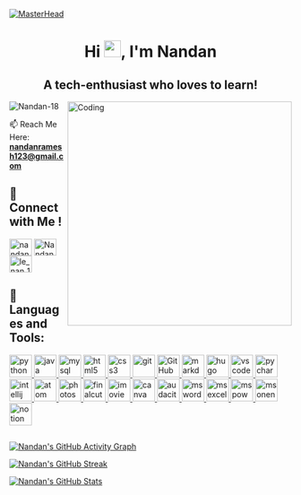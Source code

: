 [![MasterHead](https://i.ibb.co/tHZSVC1/3000.gif)](nandan18.netlify.app)

<h1 align="center">Hi <img src="https://raw.githubusercontent.com/MartinHeinz/MartinHeinz/master/wave.gif" width="30px">, I'm Nandan</h1>

<h2 align="center">A tech-enthusiast who loves to learn!</h2>

<img align="right" alt="Coding" width="400" src="https://www.datarhine.com/images/coming.gif">

<p align="left"> <img src="https://komarev.com/ghpvc/?username=Nandan-18&label=Profile%20views&color=0e75b6&style=flat" alt="Nandan-18" /> </p>

📫 Reach Me Here: **nandanramesh123@gmail.com**

## 🎯 Connect with Me ! 
<p align="left">
<a href="https://linkedin.com/in/nandanramesh" target="blank"><img align="center" src="https://raw.githubusercontent.com/rahuldkjain/github-profile-readme-generator/master/src/images/icons/Social/linked-in-alt.svg" alt="nandanramesh" height="30" width="40" /></a>
<a href="https://twitter.com/NandanRamesh2" target="blank"><img align="center" src="https://raw.githubusercontent.com/rahuldkjain/github-profile-readme-generator/master/src/images/icons/Social/twitter.svg" alt="NandanRamesh2" height="30" width="40" /></a>
<a href="https://instagram.com/le_nan_18" target="blank"><img align="center" src="https://raw.githubusercontent.com/rahuldkjain/github-profile-readme-generator/master/src/images/icons/Social/instagram.svg" alt="le_nan_18" height="30" width="40" /></a>
</p>


## 🚀 Languages and Tools:

<p align="left"> 
  
<a href = "https://www.python.org" target="_blank" rel="noreferrer"> 
<img src="https://cdn-icons.flaticon.com/png/512/3098/premium/3098090.png?token=exp=1643371415~hmac=d6d6193ed4821417482c08b6f8c062b3" alt="python" width="40" height="40"/> 
</a> 
<a href = "https://www.java.com" target = "_blank" rel = "noreferrer"> 
<img src = "https://cdn-icons-png.flaticon.com/512/226/226777.png" alt="java" width="40" height="40"/> 
</a> 
<a href = "https://www.mysql.com/" target = "_blank" rel = "noreferrer"> 
<img src = "https://d33wubrfki0l68.cloudfront.net/dcb20c9a5cdd57de99030108ec988a52b190b168/a9e1e/images/icon-pack/mysql.svg" alt="mysql" width="40" height="40"/> </a> 
<a href = "https://www.w3.org/html/" target = "_blank" rel = "noreferrer"> 
<img src = "https://cdn-icons-png.flaticon.com/512/888/888859.png" alt="html5" width="40" height="40"/> 
</a> 
<a href = "https://www.w3schools.com/css/" target = "_blank" rel = "noreferrer"> 
<img src = "https://cdn-icons-png.flaticon.com/512/888/888847.png" alt="css3" width="40" height="40"/> 
</a> 
<a href = "https://git-scm.com/" target = "_blank" rel = "noreferrer"> 
<img src = "https://www.vectorlogo.zone/logos/git-scm/git-scm-icon.svg" alt="git" width="40" height="40"/> 
</a>
<a href = "https://github.com/" target = "_blank" rel = "noreferrer"> 
<img src = "https://cdn-icons.flaticon.com/png/512/536/premium/536452.png?token=exp=1643372451~hmac=7b61f1036a9d6270d2727d018d0cf81b" alt="GitHub" width="40" height="40"/>
</a> 
<a href = "https://en.wikipedia.org/wiki/Markdown" target = "_blank" rel = "noreferrer"> 
<img src = "https://img.icons8.com/nolan/344/markdown.png" alt="markdown" width="40" height="40"/> 
</a>
<a href = "https://gohugo.io/" target = "_blank" rel = "noreferrer"> 
<img src = "https://d33wubrfki0l68.cloudfront.net/d8b90f575d5630e17b76f200f8b1a3311e3b03b7/eeca9/images/icon-pack/hugo.svg" alt="hugo" width="40" height="40"/> 
</a>
<a href = "https://code.visualstudio.com" target = "_blank" rel = "noreferrer"> 
<img src = "https://img.icons8.com/color/344/visual-studio-code-2019.png" alt="vscode" width="40" height="40"/> 
</a>
<a href = "https://www.jetbrains.com/pycharm" target = "_blank" rel = "noreferrer"> 
<img src = "https://img.icons8.com/color/344/pycharm.png" alt="pycharm" width="40" height="40"/> 
</a>
<a href = "https://www.jetbrains.com/idea" target = "_blank" rel = "noreferrer"> 
<img src = "https://img.icons8.com/color/344/intellij-idea.png" alt="intellij" width="40" height="40"/> 
</a>
<a href = "https://atom.io" target = "_blank" rel = "noreferrer"> 
<img src = "https://seeklogo.com/images/A/atom-logo-19BD90FF87-seeklogo.com.png" alt="atom" width="40" height="40"/> 
</a>  
<a href = "https://www.photoshop.com/en" target = "_blank" rel = "noreferrer"> 
<img src = "https://d33wubrfki0l68.cloudfront.net/434767316b96f7729fddf13409a67dbb48c15777/5952d/images/icon-pack/photoshop.svg" alt="photoshop" width="40" height="40"/>
</a>   
<a href = "https://en.wikipedia.org/wiki/Final_Cut_Pro" target = "_blank" rel = "noreferrer">
<img src = "https://d33wubrfki0l68.cloudfront.net/f5afcc33247b90f5ddb9fa346ec0351c92c1a732/6308b/images/icon-pack/finalcut.svg" alt="finalcutpro" width = "40" height = "40"/>
</a>
<a href = "https://en.wikipedia.org/wiki/IMovie" target = "_blank" rel = "noreferrer">
<img src = "https://img.icons8.com/fluency/344/imovie.png" alt="imovie" width = "40" height = "40"/>
</a>
<a href = "https://www.canva.com" target = "_blank" rel = "noreferrer">
<img src = "https://cdn.worldvectorlogo.com/logos/canva-1.svg" alt="canva" width = "40" height = "40"/>
</a>  
<a href = "https://www.audacityteam.org" target = "_blank" rel = "noreferrer">
<img src = "https://d33wubrfki0l68.cloudfront.net/508fb2aa335ff58eb64362eb68946b0eb4e13ac9/04711/images/icon-pack/audacity.svg" alt="audacity" width = "40" height = "40"/>
</a>
<a href = "https://www.microsoft.com/en-in/microsoft-365/word" target = "_blank" rel = "noreferrer"> 
<img src = "https://img.icons8.com/color/344/microsoft-word-2019--v2.png" alt="msword" width="40" height="40"/> 
</a>
<a href = "https://www.microsoft.com/en-in/microsoft-365/excel" target = "_blank" rel = "noreferrer"> 
<img src = "https://img.icons8.com/color/344/microsoft-excel-2019--v1.png" alt="msexcel" width="40" height="40"/> 
</a>
<a href = "https://www.microsoft.com/en-in/microsoft-365/powerpoint" target = "_blank" rel = "noreferrer"> 
<img src = "https://img.icons8.com/color/344/microsoft-powerpoint-2019--v1.png" alt="mspowerpoint" width="40" height="40"/> 
</a>
<a href = "https://www.microsoft.com/en-us/microsoft-365/onenote/digital-note-taking-app" target = "_blank" rel = "noreferrer"> 
<img src = "https://img.icons8.com/color/344/microsoft-onenote-2019.png" alt="msonenote" width="40" height="40"/> 
</a>
<a href = "https://www.notion.so" target = "_blank" rel = "noreferrer"> 
<img src = "https://upload.wikimedia.org/wikipedia/commons/4/45/Notion_app_logo.png" alt="notion" width="40" height="40"/> 
</a>  
  
</p>

##

[![Nandan's GitHub Activity Graph](https://activity-graph.herokuapp.com/graph?username=Nandan-18&&theme=xcode)](https://github.com/Nandan-18)

[![Nandan's GitHub Streak](https://github-readme-streak-stats.herokuapp.com?user=Nandan-18&theme=github-dark&date_format=M%20j%5B%2C%20Y%5D)](https://github.com/Nandan-18)

[![Nandan's GitHub Stats](https://github-readme-stats.vercel.app/api?username=Nandan-18&show_icons=true&theme=radical)](https://github.com/Nandan-18)

